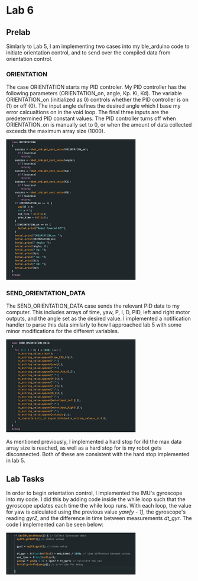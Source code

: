 # Lab 6

## Prelab

Simlarly to Lab 5, I am implementing two cases into my ble_arduino code to initiate orientation control, and to send over the compiled data from orientation control. 

### ORIENTATION
The case ORIENTATION starts my PID controler. My PID controller has the following parameters (ORIENTATION_on, angle, Kp. Ki, Kd). The variable ORIENTATION_on (initialized as 0) controls whether the PID controller is on (1) or off (0). The input angle defines the desired angle which I base my error calcualtions on in the void loop. The final three inputs are the predetermined PID constant values. The PID controller turns off when ORIENTATION_on is manually set to 0, or when the amount of data collected exceeds the maximum array size (1000).

<img width="350" alt="Profile Picture" src="ORIENTATION.jpg">

### SEND_ORIENTATION_DATA
The SEND_ORIENTATION_DATA case sends the relevant PID data to my computer. This includes arrays of time, yaw, P, I, D, PID, left and right motor outputs, and the angle set as the desired value. I implemented a notification handler to parse this data similarly to how I approached lab 5 with some minor modifications for the different variables. 

<img width="350" alt="Profile Picture" src="SEND_ORIENTATION_DATA.jpg">

As mentioned previously, I implemented a hard stop for ifd the max data array size is reached, as well as a hard stop for is my robot gets disconnected. Both of these are consistent with the hard stop implemented in lab 5.

## Lab Tasks

In order to begin orientation control, I implemented the IMU's gyroscope into my code. I did this by adding code inside the while loop such that the gyroscope updates each time the while loop runs. With each loop, the value for yaw is calculated using the previous value *yaw[y - 1]*, the gyroscope's reading *gyrZ*, and the difference in time between measurements *dt_gyr*. The code I implemented can be seen below:

<img width="350" alt="Profile Picture" src="GYRO.jpg">
